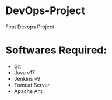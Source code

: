 # DevOps-Project
First Devops Project

# Softwares Required:
- Git
- Java v17
- Jenkins v9
- Tomcat Server
- Apache Ant


